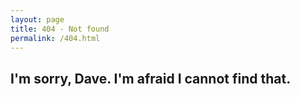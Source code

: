 ```yaml
---
layout: page
title: 404 - Not found
permalink: /404.html
---
```


## I'm sorry, Dave. I'm afraid I cannot find that.
